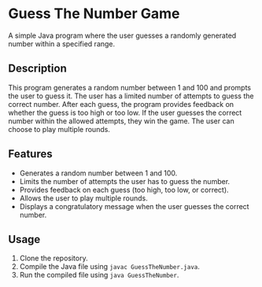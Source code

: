 # Guess The Number Game

A simple Java program where the user guesses a randomly generated number within a specified range.

## Description

This program generates a random number between 1 and 100 and prompts the user to guess it. The user has a limited number of attempts to guess the correct number. After each guess, the program provides feedback on whether the guess is too high or too low. If the user guesses the correct number within the allowed attempts, they win the game. The user can choose to play multiple rounds.

## Features

- Generates a random number between 1 and 100.
- Limits the number of attempts the user has to guess the number.
- Provides feedback on each guess (too high, too low, or correct).
- Allows the user to play multiple rounds.
- Displays a congratulatory message when the user guesses the correct number.

## Usage

1. Clone the repository.
2. Compile the Java file using `javac GuessTheNumber.java`.
3. Run the compiled file using `java GuessTheNumber`.
